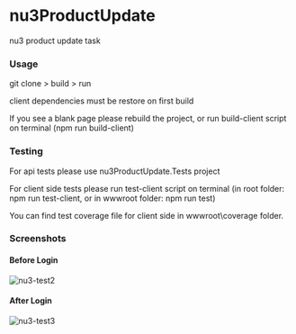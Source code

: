 # nu3ProductUpdate
nu3 product update task

### Usage
git clone > build > run

client dependencies must be restore on first build 

If you see a blank page please rebuild the project, or run build-client script on terminal (npm run build-client)

### Testing
For api tests please use nu3ProductUpdate.Tests project

For client side tests please run test-client script on terminal (in root folder: npm run test-client,  or in wwwroot folder: npm run test) 

You can find test coverage file for client side in wwwroot\coverage folder.

### Screenshots
#### Before Login
![nu3-test2](https://user-images.githubusercontent.com/29313362/107345013-2f0e2800-6ad4-11eb-8294-0630628f7411.PNG)

#### After Login
![nu3-test3](https://user-images.githubusercontent.com/29313362/107342966-e6ee0600-6ad1-11eb-82cb-803a4bf872a4.PNG)
